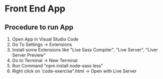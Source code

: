 # Front End App

## Procedure to run App
1. Open App in Visual Studio Code
2. Go To Settings -> Extensions
3. Install some Extensions like "Live Sass Compiler", "Live Server", "Liver Server Preview" 
3. Go to Terminal -> New Terminal 
4. Run Command "npm install node-sass less"
5. Right click on 'code-exercise".html ->  Open with Live Server
